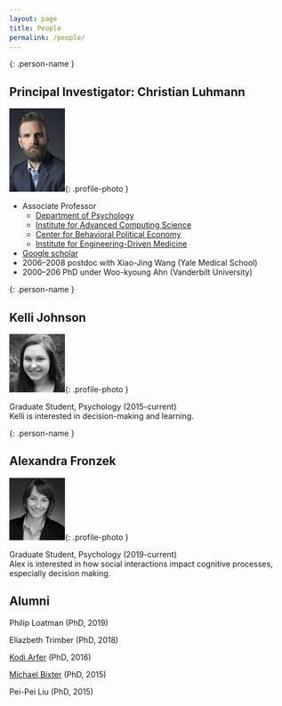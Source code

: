 ```yaml
---
layout: page
title: People
permalink: /people/
---
```


{: .person-name }
## Principal Investigator: Christian Luhmann
![Christian Luhmann](/images/cluhmann.jpg){: .profile-photo }

* Associate Professor
  * [Department of Psychology](https://www.stonybrook.edu/psychology/)
  * [Institute for Advanced Computing Science](https://www.iacs.stonybrook.edu/)
  * [Center for Behavioral Political Economy](https://www.stonybrook.edu/commcms/cbpe/)
  * [Institute for Engineering-Driven Medicine](https://www.stonybrook.edu/commcms/iedm/)
* [Google scholar](http://scholar.google.com/citations?user=gFX4QEkAAAAJ)
* 2006–2008 postdoc with Xiao-Jing Wang (Yale Medical School)
* 2000–206 PhD under Woo-kyoung Ahn (Vanderbilt University)

{: .person-name }
## Kelli Johnson
![Kelli Johnson](/images/kelli.jpg){: .profile-photo }

Graduate Student, Psychology (2015-current)  
Kelli is interested in decision-making and learning.

{: .person-name }
## Alexandra Fronzek
![Alexandra Fronzek](/images/alex.png){: .profile-photo }

Graduate Student, Psychology (2019-current)  
Alex is interested in how social interactions impact cognitive processes, especially decision making. 


## Alumni
Philip Loatman (PhD, 2019)

Eliazbeth Trimber (PhD, 2018)

[Kodi Arfer](https://arfer.net) (PhD, 2016)

[Michael Bixter](https://www.montclair.edu/profilepages/view_profile.php?username=bixterm) (PhD, 2015)

Pei-Pei Liu (PhD, 2015)
